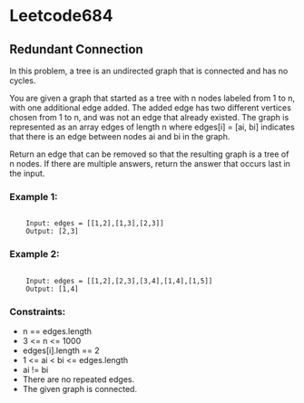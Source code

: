 # Leetcode684
## Redundant Connection

In this problem, a tree is an undirected graph that is connected and has no cycles.

You are given a graph that started as a tree with n nodes labeled from 1 to n, with one additional edge added. The added edge has two different vertices chosen from 1 to n, and was not an edge that already existed. The graph is represented as an array edges of length n where edges[i] = [ai, bi] indicates that there is an edge between nodes ai and bi in the graph.

Return an edge that can be removed so that the resulting graph is a tree of n nodes. If there are multiple answers, return the answer that occurs last in the input.

### Example 1:
<pre><code>
    Input: edges = [[1,2],[1,3],[2,3]]
    Output: [2,3]
</code></pre>    

### Example 2:
<pre><code>
    Input: edges = [[1,2],[2,3],[3,4],[1,4],[1,5]]
    Output: [1,4]
</code></pre>

### Constraints:
<ul>
    <li>n == edges.length</li>
    <li>3 <= n <= 1000</li>
    <li>edges[i].length == 2</li>
    <li>1 <= ai < bi <= edges.length</li>
    <li>ai != bi</li>
    <li>There are no repeated edges.</li>
    <li>The given graph is connected.</li>
</ul>    
